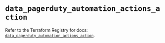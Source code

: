 # `data_pagerduty_automation_actions_action`

Refer to the Terraform Registry for docs: [`data_pagerduty_automation_actions_action`](https://registry.terraform.io/providers/pagerduty/pagerduty/3.26.3/docs/data-sources/automation_actions_action).
